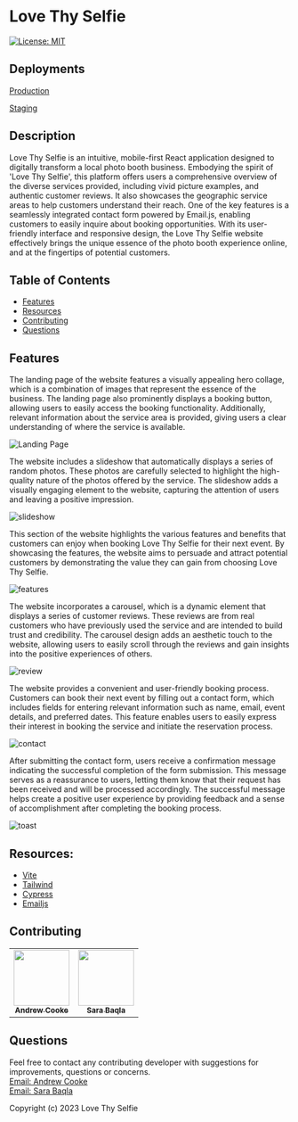# Love Thy Selfie
[![License: MIT](https://img.shields.io/badge/License-MIT-yellow.svg)](https://opensource.org/licenses/MIT)

## Deployments
[Production](https://www.lovethyselfiephotobooth.com/)

[Staging](https://love-thy-selfie.vercel.app/)

## Description
Love Thy Selfie is an intuitive, mobile-first React application designed to digitally transform a local photo booth business. Embodying the spirit of 'Love Thy Selfie', this platform offers users a comprehensive overview of the diverse services provided, including vivid picture examples, and authentic customer reviews. It also showcases the geographic service areas to help customers understand their reach. One of the key features is a seamlessly integrated contact form powered by Email.js, enabling customers to easily inquire about booking opportunities. With its user-friendly interface and responsive design, the Love Thy Selfie website effectively brings the unique essence of the photo booth experience online, and at the fingertips of potential customers.

## Table of Contents
- [Features](#features)
- [Resources](#resources)
- [Contributing](#contributing)
- [Questions](#questions)

## Features
The landing page of the website features a visually appealing hero collage, which is a combination of images that represent the essence of the business. The landing page also prominently displays a booking button, allowing users to easily access the booking functionality. Additionally, relevant information about the service area is provided, giving users a clear understanding of where the service is available.

![Landing Page](./assets/landing.png)

The website includes a slideshow that automatically displays a series of random photos. These photos are carefully selected to highlight the high-quality nature of the photos offered by the service. The slideshow adds a visually engaging element to the website, capturing the attention of users and leaving a positive impression.

![slideshow](./assets/slideshow.png)

This section of the website highlights the various features and benefits that customers can enjoy when booking Love Thy Selfie for their next event. By showcasing the features, the website aims to persuade and attract potential customers by demonstrating the value they can gain from choosing Love Thy Selfie.

![features](./assets/features.png)

The website incorporates a carousel, which is a dynamic element that displays a series of customer reviews. These reviews are from real customers who have previously used the service and are intended to build trust and credibility. The carousel design adds an aesthetic touch to the website, allowing users to easily scroll through the reviews and gain insights into the positive experiences of others.

![review](./assets/reviews.png)

The website provides a convenient and user-friendly booking process. Customers can book their next event by filling out a contact form, which includes fields for entering relevant information such as name, email, event details, and preferred dates. This feature enables users to easily express their interest in booking the service and initiate the reservation process.

![contact](./assets/contact.png)


After submitting the contact form, users receive a confirmation message indicating the successful completion of the form submission. This message serves as a reassurance to users, letting them know that their request has been received and will be processed accordingly. The successful message helps create a positive user experience by providing feedback and a sense of accomplishment after completing the booking process.

![toast](./assets/toast.png)

## Resources:
- [Vite](https://vitejs.dev/) 
- [Tailwind](https://tailwindcss.com/) 
- [Cypress](Cypress)
- [Emailjs](https://www.emailjs.com/) 


## Contributing
<table>
  <tr>
<td align="center"><a href="https://github.com/andcooke"><img src="https://avatars.githubusercontent.com/u/105688564?v=4" width="100px;" alt=""/><br /><sub><b>Andrew Cooke</b></sub></a></td>
<td align="center"><a href="https://github.com/missatrox44"><img src="https://avatars.githubusercontent.com/u/74509058?v=4" width="100px;" alt=""/><br /><sub><b>Sara Baqla</b></sub></a></td>

 </tr>
</table>

## Questions
Feel free to contact any contributing developer with suggestions for improvements, questions or concerns.
<br>
[Email: Andrew Cooke](mailto:andcooke@duck.com)<br>
[Email: Sara Baqla](mailto:missatrox44@gmail.com) <br>


Copyright (c) 2023 Love Thy Selfie